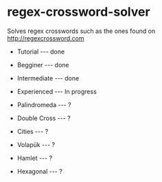 # regex-crossword-solver

Solves regex crosswords such as the ones found on <http://regexcrossword.com>

* Tutorial --- done

* Begginer --- done

* Intermediate --- done

* Experienced --- In progress

* Palindromeda --- ?

* Double Cross --- ?

* Cities --- ?

* Volapük --- ?

* Hamlet --- ?

* Hexagonal --- ?
